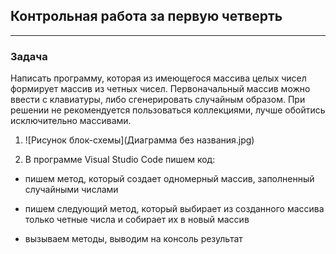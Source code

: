 ## Контрольная работа за первую четверть
_______

### Задача

Написать программу, которая из имеющегося массива целых чисел формирует массив из четных чисел. Первоначальный массив можно ввести с клавиатуры, либо сгенерировать случайным образом. При решении не рекомендуется пользоваться коллекциями, лучше обойтись исключительно массивами.

1. ![Рисунок блок-схемы](Диаграмма без названия.jpg)

2. В программе Visual Studio Code пишем код:
* пишем метод, который создает одномерный массив, заполненный случайными числами

* пишем следующий метод, который  выбирает из созданного массива только четные числа и собирает их в новый массив

* вызываем методы, выводим на консоль результат
